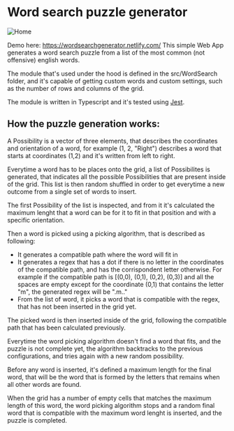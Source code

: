 # Word search puzzle generator

![Home]()

Demo here: https://wordsearchgenerator.netlify.com/
This simple Web App generates a word search puzzle from a list of the most common (not offensive) english words.

The module that's used under the hood is defined in the src/WordSearch folder, and it's capable of getting custom words and custom settings, such as the number of rows and columns of the grid.

The module is written in Typescript and it's tested using [Jest](https://github.com/facebook/jest).

## How the puzzle generation works:

A Possibility is a vector of three elements, that describes the coordinates and orientation of a word, for example (1, 2, "Right") describes a word that starts at coordinates (1,2) and it's written from left to right.

Everytime a word has to be places onto the grid, a list of Possibilites is generated, that indicates all the possible Possibilities that are present inside of the grid. This list is then random shuffled in order to get everytime a new outcome from a single set of words to insert.

The first Possibility of the list is inspected, and from it it's calculated the maximum lenght that a word can be for it to fit in that position and with a specific orientation.

Then a word is picked using a picking algorithm, that is described as following:

-   It generates a compatible path where the word will fit in
-   It generates a regex that has a dot if there is no letter in the coordinates of the compatible path, and has the corrispondent letter otherwise. For example if the compatible path is [(0,0), (0,1), (0,2), (0,3)] and all the spaces are empty except for the coordinate (0,1) that contains the letter "m", the generated regex will be ".m.."
-   From the list of word, it picks a word that is compatible with the regex, that has not been inserted in the grid yet.

The picked word is then inserted inside of the grid, following the compatible path that has been calculated previously.

Everytime the word picking algorithm doesn't find a word that fits, and the puzzle is not complete yet, the algorithm backtracks to the previous configurations, and tries again with a new random possibility.

Before any word is inserted, it's defined a maximum length for the final word, that will be the word that is formed by the letters that remains when all other words are found.

When the grid has a number of empty cells that matches the maximum length of this word, the word picking algorithm stops and a random final word that is compatible with the maximum word lenght is inserted, and the puzzle is completed.
